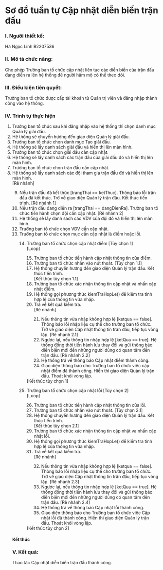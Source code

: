# Sơ đồ tuần tự Cập nhật diễn biến trận đấu

### I. Người thiết kế: 
Hà Ngọc Linh B2207536
### II. Mô tả chức năng:
Cho phép Trưởng ban tổ chức cập nhật liên tục các diễn biến của trận đấu đang diễn ra lên hệ thống để người hâm mộ có thể theo dõi.
### III. Điều kiện tiên quyết:
Trưởng ban tổ chức được cấp tài khoản từ Quản trị viên và đăng nhập thành công vào hệ thống.
### IV. Trình tự thực hiện 
<ol>
    <li>Trưởng ban tổ chức sau khi đăng nhập vào hệ thống thì chọn danh mục Quản lý giải đấu.</li>
    <li>Hệ thống sẽ chuyển hướng đến giao diện Quản lý giải đấu.</li>
    <li>Trưởng ban tổ chức chọn danh mục Tạo giải đấu.</li>
    <li>Hệ thống sẽ lấy danh sách giải đấu và hiển thị lên màn hình.</li>
    <li>Trưởng ban tổ chức chọn giải đấu cần cập nhật.</li>
    <li>Hệ thống sẽ lấy danh sách các trận đấu của giải đấu đó và hiển thị lên màn hình.</li>
    <li>Trưởng ban tổ chức chọn trận đấu cần cập nhật.</li>
    <li>Hệ thống sẽ lấy danh sách các đội tham gia trận đấu đó và hiển thị lên màn hình.</li>
        [Rẽ nhánh]
        <ol type="1" start="9">
            <li>Nếu trận đấu đã kết thúc [trangThai == ketThuc]. Thông báo lỗi trận đấu đã kết thúc. Trở về giao diện Quản lý trận đâu. Kết thúc tiến trình. [Rẽ nhánh 1]</li>
            <li>Nếu trận đấu đang diễn ra [trangThai == dangDienRa]. Trưởng ban tổ chức tiến hành chọn đội cần cập nhật. [Rẽ nhánh 2]</li>
            <li>Hệ thống sẽ lấy danh sách các VDV của đội đó và hiển thị lên màn hình.</li>
            <li>Trưởng ban tổ chức chọn VDV cần cập nhật.</li>
            <li>Trưởng ban tổ chức chọn mục cần cập nhật là điểm hoặc lỗi.</li>
            <ol type="1" start="14">
                <li>Trưởng ban tổ chức chọn cập nhật điểm [Tùy chọn 1]</li>
                [Loop]
                <ol type="1" start="15">
                    <li>Trưởng ban tổ chức tiến hành cập nhật thông tin của điểm.</li>
                    <li>Trưởng ban tổ chức nhấn vào nút thoát. [Tùy chọn 1.1]</li>
                    <li>Hệ thống chuyển hướng đến giao diện Quản lý trận đấu. Kết thúc tiến trình.</li>
                    [Kết thúc tùy chọn 1.1]
                    <li>Trưởng ban tổ chức xác nhận thông tin cập nhật và nhấn cập nhật điểm.</li>
                    <li>Hệ thống gọi phương thức kiemTraHopLe() để kiểm tra tính hợp lệ của thông tin vừa nhập.</li>
                    <li>Trả về kết quả kiểm tra.</li>
                        [Rẽ nhánh]
                        <ol type="1" start="21">    
                            <li>Nếu thông tin vừa nhập không hợp lệ [ketqua == false]. Thông báo lỗi nhập liệu cụ thể cho trưởng ban tổ chức. Trở về giao diện Cập nhật thông tin trận đấu, tiếp tục vòng lặp. [Rẽ nhánh 2.1]</li>
                            <li>Ngược lại, nếu thông tin nhập hợp lệ [ketQua == true]. Hệ thống đồng thời tiến hành lưu thay đổi và gửi thông báo diễn biến mới đến những người dùng có quan tâm đến trận đấu. [Rẽ nhánh 2.2]</li>
                            <li>Hệ thống trả về thông báo Cập nhật điểm thành công.</li>
                            <li>Giao diện thông báo cho Trưởng ban tổ chức việc cập nhật điểm đã thành công. Hiển thi giao diện Quản lý trận đấu. Thoát khỏi vòng lặp.</li>
                        </ol>
                </ol>
                [Kết thúc tùy chọn 1]
            </ol>
            <ol type="1" start="25">
                <li>Trưởng ban tổ chức chọn cập nhật lỗi [Tùy chọn 2]</li>
                [Loop]
                <ol type="1" start="26">
                    <li>Trưởng ban tổ chức tiến hành cập nhật thông tin của lỗi.</li>
                    <li>Trưởng ban tổ chức nhấn vào nút thoát. [Tùy chọn 2.1]</li>
                    <li>Hệ thống chuyển hướng đến giao diện Quản lý trận đấu. Kết thúc tiến trình.</li>
                    [Kết thúc tùy chọn 2.1]
                    <li>Trưởng ban tổ chức xác nhận thông tin cập nhật và nhấn cập nhật lỗi.</li>
                    <li>Hệ thống gọi phương thức kiemTraHopLe() để kiểm tra tính hợp lệ của thông tin vừa nhập.</li>
                    <li>Trả về kết quả kiểm tra.</li>
                        [Rẽ nhánh]
                        <ol type="1" start="32">    
                            <li>Nếu thông tin vừa nhập không hợp lệ [ketqua == false]. Thông báo lỗi nhập liệu cụ thể cho trưởng ban tổ chức. Trở về giao diện Cập nhật thông tin trận đấu, tiếp tục vòng lặp. [Rẽ nhánh 2.3]</li>
                            <li>Ngược lại, nếu thông tin nhập hợp lệ [ketQua == true]. Hệ thống đồng thời tiến hành lưu thay đổi và gửi thông báo diễn biến mới đến những người dùng có quan tâm đến trận đấu. [Rẽ nhánh 2.4]</li>
                            <li>Hệ thống trả về thông báo Cập nhật lỗi thành công.</li>
                            <li>Giao diện thông báo cho Trưởng ban tổ chức việc Cập nhật lỗi đã thành công. Hiển thi giao diện Quản lý trận đấu. Thoát khỏi vòng lặp.</li>
                        </ol>
                </ol>
                [Kết thúc tùy chọn 2]
            </ol>
</ol>


#### Kết thúc

### V. Kết quả:
Thao tác Cập nhật diễn biến trận đấu thành công.